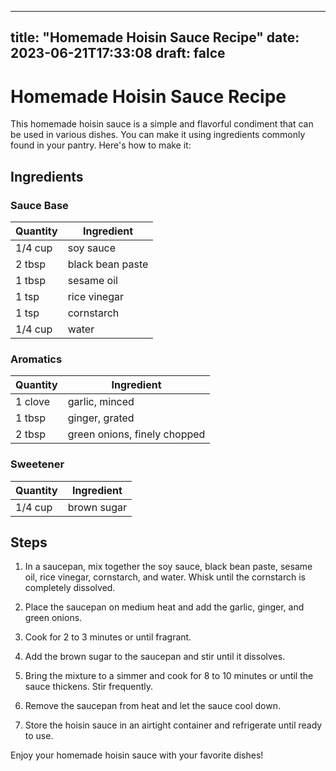 
---
title: "Homemade Hoisin Sauce Recipe"
date: 2023-06-21T17:33:08
draft: falce
---

# Homemade Hoisin Sauce Recipe

This homemade hoisin sauce is a simple and flavorful condiment that can be used in various dishes. You can make it using ingredients commonly found in your pantry. Here's how to make it:

## Ingredients

### Sauce Base
| Quantity | Ingredient |
| -------- | ---------- |
| 1/4 cup  | soy sauce  |
| 2 tbsp   | black bean paste |
| 1 tbsp   | sesame oil |
| 1 tsp    | rice vinegar |
| 1 tsp    | cornstarch |
| 1/4 cup  | water |

### Aromatics
| Quantity | Ingredient |
| -------- | ---------- |
| 1 clove   | garlic, minced |
| 1 tbsp   | ginger, grated |
| 2 tbsp   | green onions, finely chopped |

### Sweetener
| Quantity | Ingredient |
| -------- | ---------- |
| 1/4 cup  | brown sugar |

## Steps

1. In a saucepan, mix together the soy sauce, black bean paste, sesame oil, rice vinegar, cornstarch, and water. Whisk until the cornstarch is completely dissolved.

2. Place the saucepan on medium heat and add the garlic, ginger, and green onions.

3. Cook for 2 to 3 minutes or until fragrant.

4. Add the brown sugar to the saucepan and stir until it dissolves.

5. Bring the mixture to a simmer and cook for 8 to 10 minutes or until the sauce thickens. Stir frequently.

6. Remove the saucepan from heat and let the sauce cool down.

7. Store the hoisin sauce in an airtight container and refrigerate until ready to use.

Enjoy your homemade hoisin sauce with your favorite dishes!
